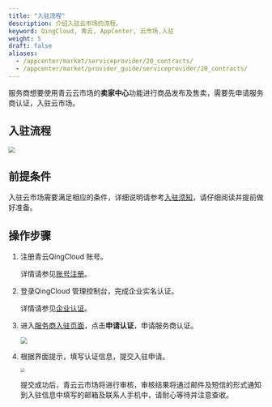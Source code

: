 ```yaml
---
title: "入驻流程"
description: 介绍入驻云市场的流程。
keyword: QingCloud, 青云, AppCenter, 云市场,入驻
weight: 5
draft: false
aliases:
  - /appcenter/market/serviceprovider/20_contracts/
  - /appcenter/market/provider_guide/serviceprovider/20_contracts/
---
```


服务商想要使用青云云市场的**卖家中心**功能进行商品发布及售卖，需要先申请服务商认证，入驻云市场。

## 入驻流程

<img src="../../../_images/apply_to_serviceprovider.png" style="zoom:80%;" />

## 前提条件

入驻云市场需要满足相应的条件，详细说明请参考[入驻须知](../10_prerequisite)，请仔细阅读并提前做好准备。

## 操作步骤

1. 注册青云QingCloud 账号。

   详情请参见[账号注册](/authorization/account/manual/user_signup/)。

2. 登录QingCloud 管理控制台，完成企业实名认证。

   详情请参见[企业认证](/authorization/account/manual/account_aut/account_boss/)。

3. 进入[服务商入驻页面](https://appcenter.qingcloud.com/partnership)，点击**申请认证**，申请服务商认证。

   <img src="../../../_images/serviceprovider_certificate.png" style="zoom:80%;" />

4. 根据界面提示，填写认证信息，提交入驻申请。

   <img src="../../../_images/serviceprovider_certificate_fill.png" style="zoom:50%;" />
   
   提交成功后，青云云市场将进行审核，审核结果将通过邮件及短信的形式通知到入驻信息中填写的邮箱及联系人手机中，请耐心等待并注意查收。



